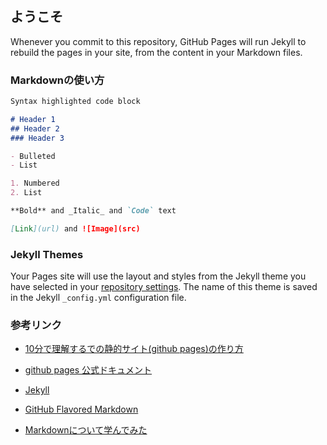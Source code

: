 ## ようこそ




Whenever you commit to this repository, GitHub Pages will run Jekyll to rebuild the pages in your site, from the content in your Markdown files.

### Markdownの使い方

```markdown
Syntax highlighted code block

# Header 1
## Header 2
### Header 3

- Bulleted
- List

1. Numbered
2. List

**Bold** and _Italic_ and `Code` text

[Link](url) and ![Image](src)
```


### Jekyll Themes

Your Pages site will use the layout and styles from the Jekyll theme you have selected in your [repository settings](https://github.com/mapotofu9/mapotofu9.github.io/settings). The name of this theme is saved in the Jekyll `_config.yml` configuration file.

### 参考リンク

- [10分で理解するでの静的サイト(github pages)の作り方](https://guides.github.com/features/pages/) 

- [github pages 公式ドキュメント](https://docs.github.com/categories/github-pages-basics/)

- [Jekyll](https://jekyllrb.com/)

- [GitHub Flavored Markdown](https://guides.github.com/features/mastering-markdown/)

- [Markdownについて学んでみた](https://mapotofu9.github.io/markdown1.md)
